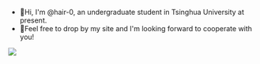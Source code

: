- 👋Hi, I'm @hair-0, an undergraduate student in Tsinghua University at present.  
- 👋Feel free to drop by my site and I'm looking forward to cooperate with you!
<div align="left">
<img src="https://github-readme-stats.vercel.app/api?username=hair-0&hide_rank=true"/>
<!--
**hair-0/hair-0** is a ✨ _special_ ✨ repository because its `README.md` (this file) appears on your GitHub profile.

Here are some ideas to get you started:

- 🔭 I’m currently working on ...
- 🌱 I’m currently learning ...
- 👯 I’m looking to collaborate on ...
- 🤔 I’m looking for help with ...
- 💬 Ask me about ...
- 📫 How to reach me: ...
- 😄 Pronouns: ...
- ⚡ Fun fact: ...
-->
